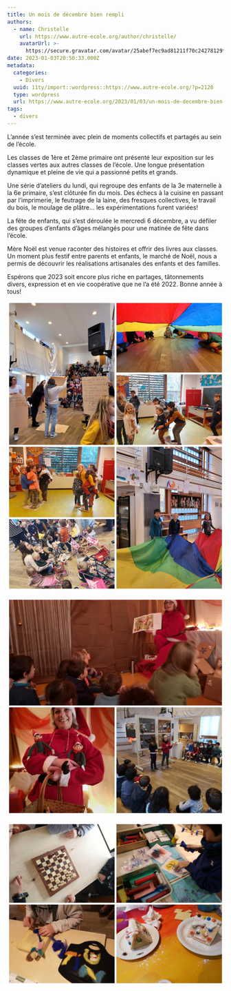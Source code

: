 ```yaml
---
title: Un mois de décembre bien rempli
authors:
  - name: Christelle
    url: https://www.autre-ecole.org/author/christelle/
    avatarUrl: >-
      https://secure.gravatar.com/avatar/25abef7ec9ad81211f70c24278129fd2?s=96&d=mm&r=g
date: 2023-01-03T20:50:33.000Z
metadata:
  categories:
    - Divers
  uuid: 11ty/import::wordpress::https://www.autre-ecole.org/?p=2128
  type: wordpress
  url: https://www.autre-ecole.org/2023/01/03/un-mois-de-decembre-bien-rempli/
tags:
  - divers
---
```

L’année s’est terminée avec plein de moments collectifs et partagés au sein de l’école.

Les classes de 1ère et 2ème primaire ont présenté leur exposition sur les classes vertes aux autres classes de l’école. Une longue présentation dynamique et pleine de vie qui a passionné petits et grands.

Une série d’ateliers du lundi, qui regroupe des enfants de la 3e maternelle à la 6e primaire, s’est clôturée fin du mois. Des échecs à la cuisine en passant par l’imprimerie, le feutrage de la laine, des fresques collectives, le travail du bois, le moulage de plâtre… les expérimentations furent variées!

La fête de enfants, qui s’est déroulée le mercredi 6 décembre, a vu défiler des groupes d’enfants d’âges mélangés pour une matinée de fête dans l’école.

Mère Noël est venue raconter des histoires et offrir des livres aux classes. Un moment plus festif entre parents et enfants, le marché de Noël, nous a permis de découvrir les réalisations artisanales des enfants et des familles.

Espérons que 2023 soit encore plus riche en partages, tâtonnements divers, expression et en vie coopérative que ne l’a été 2022. Bonne année à tous!

[![](Collage_20221208_081519-scaled-rMBHCRaVHAow.jpg)](https://www.autre-ecole.org/wp-content/uploads/2023/01/Collage_20221208_081519-scaled.jpg)

[![](Collage_20221222_135618-2048x2-RvoB5VNADF02.jpg)](https://www.autre-ecole.org/wp-content/uploads/2023/01/Collage_20221222_135618.jpg)

[![](Collage_20230103_220622-2048x1-DRtRNJlAlKK8.jpg)](https://www.autre-ecole.org/wp-content/uploads/2023/01/Collage_20230103_220622.jpg)